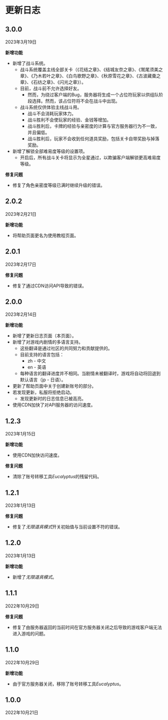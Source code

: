 # 更新日志

## 3.0.0

2023年3月19日

**新增功能**

* 新增了战斗系统。
    * 战斗系统覆盖主线全部关卡（《花结之章》、《结城友奈之章》、《鹫尾须美之章》、《乃木若叶之章》、《白鸟歌野之章》、《秋原雪花之章》、《古波藏棗之章》、《石纺之章》、《闪光之章》）。
    * 目前，战斗前不允许选择好友。
        * 然而，为绕过客户端的Bug，服务器将生成一个占位符玩家以供组队阶段选择。然而，该占位符将不会在战斗中出现。
    * 战斗系统仅供体验主线战斗用。
        * 战斗不会消耗玩家体力。
        * 战斗胜利不会使玩家的经验、金钱等增加。
        * 战斗胜利后，卡牌的经验与亲密度的计算与官方服务器行为不一致，并且偏低。
        * 战斗胜利后，玩家不会收到任何道具奖励，包括关卡自带奖励与掉落奖励。
* 新增了解锁全部难易度等级的设置项。
    * 开启后，所有战斗关卡将显示为全星通过，以欺骗客户端解锁更高难易度等级。

**修复问题**

* 修复了角色亲密度等级已满时继续升级的错误。

## 2.0.2

2023年2月21日

**新增功能**

* 将帮助页面更名为使用教程页面。

## 2.0.1

2023年2月17日

**修复问题**

* 修复了通过CDN访问API导致的错误。

## 2.0.0

2023年2月14日

**新增功能**

* 新增了更新日志页面（本页面）。
* 新增了对游戏内剧情的多语言支持。
    * 这些翻译是通过社区的共同努力和贡献提供的。
    * 目前支持的语言包括：
        * zh - 中文
        * en - 英语
    * 每种语言的翻译进度并不相同。当剧情未被翻译时，游戏将自动将回退到默认语言（jp - 日语）。
* 更新了帮助页面中关于创建新账号的部分。
* 若发现更新，私服将拒绝启动。
    * 发现更新时的日志信息已被高亮。
* 使用CDN加快了对API服务器的访问速度。

## 1.2.3

2023年1月15日

**新增功能**

* 使用CDN加快访问速度。

**修复问题**

* 清除了账号转移工具*Eucalyptus*的残留代码。

## 1.2.1

2023年1月13日

**修复问题**

* 修复了*无限道具模式*开关初始值与当前设置不符的错误。

## 1.2.0

2023年1月13日

**新增功能**

* 新增了*无限道具模式*。

## 1.1.1

2022年10月29日

**修复问题**

* 修复了由服务器返回的当前时间在官方服务器关闭之后导致的游戏客户端无法进入游戏的问题。

## 1.1.0

2022年10月29日

**新增功能**

* 由于官方服务器关闭，移除了账号转移工具*Eucalyptus*。

## 1.0.0

2022年10月21日